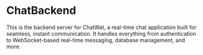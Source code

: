 # ChatBackend
This is the backend server for ChatWat, a real-time chat application built for seamless, instant communication. It handles everything from authentication to WebSocket-based real-time messaging, database management, and more.
